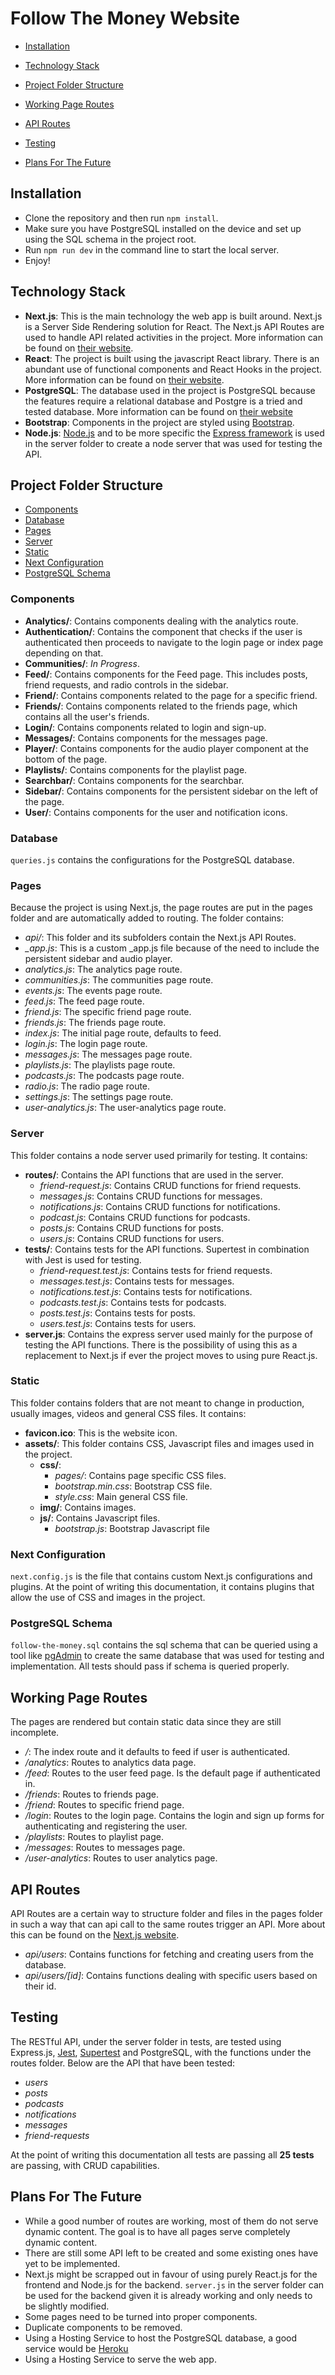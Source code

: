 # Follow The Money Website

* [Installation](#installation)

* [Technology Stack](#technology-stack)

* [Project Folder Structure](#project-folder-structure)

* [Working Page Routes](#working-page-routes)

* [API Routes](#api-routes)

* [Testing](#testing)

* [Plans For The Future](#plans-for-the-future)


## Installation

* Clone the repository and then run `npm install`.
* Make sure you have PostgreSQL installed on the device and set up using the SQL schema in the project root.
* Run `npm run dev` in the command line to start the local server.
* Enjoy!

## Technology Stack
- **Next.js**: This is the main technology the web app is built around. Next.js is a Server Side Rendering solution for         React. The Next.js API Routes are used to handle API related activities in the project. More information can be found on    [their website](https://nextjs.org/).
- **React**: The project is built using the javascript React library. There is an abundant use of functional components and       React Hooks in the project. More information can be found on [their website](https://reactjs.org/).
- **PostgreSQL**: The database used in the project is PostgreSQL because the features require a relational database and Postgre   is a tried and tested database. More information can be found on [their website](https://www.postgresql.org)
- **Bootstrap**: Components in the project are styled using [Bootstrap](https://getbootstrap.com/).
- **Node.js**: [Node.js](https://nodejs.org/en/) and to be more specific the [Express framework](https://expressjs.com) is      used in the server folder to create a node server that was used for testing the API.

## Project Folder Structure

- [Components](#components)
- [Database](#database)
- [Pages](#pages)
- [Server](#server)
- [Static](#static)
- [Next Configuration](#next-config)
- [PostgreSQL Schema](#postgresql-schema)

### Components

- **Analytics/**: Contains components dealing with the analytics route.
- **Authentication/**: Contains the component that checks if the user is authenticated then proceeds to navigate to the login page or index page depending on that.
- **Communities/**: *In Progress*.
- **Feed/**: Contains components for the Feed page. This includes posts, friend requests, and radio controls in the sidebar.
- **Friend/**: Contains components related to the page for a specific friend.
- **Friends/**: Contains components related to the friends page, which contains all the user's friends.
- **Login/**: Contains components related to login and sign-up.
- **Messages/**: Contains components for the messages page.
- **Player/**: Contains components for the audio player component at the bottom of the page.
- **Playlists/**: Contains components for the playlist page.
- **Searchbar/**: Contains components for the searchbar.
- **Sidebar/**: Contains components for the persistent sidebar on the left of the page.
- **User/**: Contains components for the user and notification icons.

### Database

`queries.js` contains the configurations for the PostgreSQL database.

### Pages

Because the project is using Next.js, the page routes are put in the pages folder and are automatically added to routing. The folder contains:

- *api/*: This folder and its subfolders contain the Next.js API Routes.
- *_app.js*: This is a custom \_app.js file because of the need to include the persistent sidebar and audio player.
- *analytics.js*: The analytics page route.
- *communities.js*: The communities page route.
- *events.js*: The events page route.
- *feed.js*: The feed page route.
- *friend.js*: The specific friend page route.
- *friends.js*: The friends page route.
- *index.js*: The initial page route, defaults to feed.
- *login.js*: The login page route.
- *messages.js*: The messages page route.
- *playlists.js*: The playlists page route.
- *podcasts.js*: The podcasts page route.
- *radio.js*: The radio page route.
- *settings.js*: The settings page route.
- *user-analytics.js*: The user-analytics page route.

### Server

This folder contains a node server used primarily for testing. It contains:

- **routes/**: Contains the API functions that are used in the server.
  * *friend-request.js*: Contains CRUD functions for friend requests.
  * *messages.js*: Contains CRUD functions for messages.
  * *notifications.js*: Contains CRUD functions for notifications.
  * *podcast.js*: Contains CRUD functions for podcasts.
  * *posts.js*: Contains CRUD functions for posts.
  * *users.js*: Contains CRUD functions for users.
- **tests/**: Contains tests for the API functions. Supertest in combination with Jest is used for testing.
  * *friend-request.test.js*: Contains tests for friend requests.
  * *messages.test.js*: Contains tests for messages.
  * *notifications.test.js*: Contains tests for notifications.
  * *podcasts.test.js*: Contains tests for podcasts.
  * *posts.test.js*: Contains tests for posts.
  * *users.test.js*: Contains tests for users.
- **server.js**: Contains the express server used mainly for the purpose of testing the API functions. There is the possibility of using this as a replacement to Next.js if ever the project moves to using pure React.js.

### Static

This folder contains folders that are not meant to change in production, usually images, videos and general CSS files. It contains:

- **favicon.ico**: This is the website icon.
- **assets/**: This folder contains CSS, Javascript files and images used in the project.
  - **css/**:
    * *pages/*: Contains page specific CSS files.
    * *bootstrap.min.css*: Bootstrap CSS file.
    * *style.css*: Main general CSS file.
  - **img/**: Contains images.
  - **js/**: Contains Javascript files.
    * *bootstrap.js*: Bootstrap Javascript file
    
### Next Configuration

`next.config.js` is the file that contains custom Next.js configurations and plugins. At the point of writing this documentation, it contains plugins that allow the use of CSS and images in the project.

### PostgreSQL Schema

`follow-the-money.sql` contains the sql schema that can be queried using a tool like [pgAdmin](https://www.pgadmin.org/) to create the same database that was used for testing and implementation. All tests should pass if schema is queried properly.


## Working Page Routes

The pages are rendered but contain static data since they are still incomplete.

- */*: The index route and it defaults to feed if user is authenticated.
- */analytics*: Routes to analytics data page.
- */feed*: Routes to the user feed page. Is the default page if authenticated in.
- */friends*: Routes to friends page.
- */friend*: Routes to specific friend page.
- */login*: Routes to the login page. Contains the login and sign up forms for authenticating and registering the user.
- */playlists*: Routes to playlist page.
- */messages*: Routes to messages page.
- */user-analytics*: Routes to user analytics page.

## API Routes

API Routes are a certain way to structure folder and files in the pages folder in such a way that can api call to the same routes trigger an API. More about this can be found on the [Next.js website](https://nextjs.org/docs/#api-routes).

- *api/users*: Contains functions for fetching and creating users from the database.
- *api/users/[id]*: Contains functions dealing with specific users based on their id.

## Testing

The RESTful API, under the server folder in tests, are tested using Express.js, [Jest](https://jestjs.io/), [Supertest](https://www.npmjs.com/package/supertest) and PostgreSQL, with the functions under the routes folder. Below are the API that have been tested:

- *users*
- *posts*
- *podcasts*
- *notifications*
- *messages*
- *friend-requests*

At the point of writing this documentation all tests are passing all **25 tests** are passing, with CRUD capabilities.

## Plans For The Future

- While a good number of routes are working, most of them do not serve dynamic content. The goal is to have all pages serve completely dynamic content.
- There are still some API left to be created and some existing ones have yet to be implemented.
- Next.js might be scrapped out in favour of using purely React.js for the frontend and Node.js for the backend. `server.js` in the server folder can be used for the backend given it is already working and only needs to be slightly modified.
- Some pages need to be turned into proper components.
- Duplicate components to be removed.
- Using a Hosting Service to host the PostgreSQL database, a good service would be [Heroku](https://heroku.com)
- Using a Hosting Service to serve the web app.
